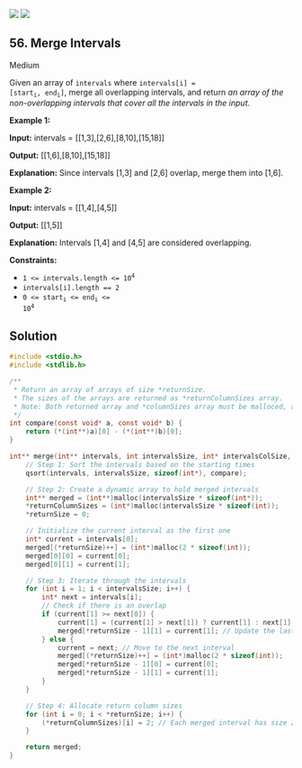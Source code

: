[![](https://img.shields.io/github/stars/javadev/LeetCode-in-All?label=Stars&style=flat-square)](https://github.com/javadev/LeetCode-in-All)
[![](https://img.shields.io/github/forks/javadev/LeetCode-in-All?label=Fork%20me%20on%20GitHub%20&style=flat-square)](https://github.com/javadev/LeetCode-in-All/fork)

## 56\. Merge Intervals

Medium

Given an array of `intervals` where <code>intervals[i] = [start<sub>i</sub>, end<sub>i</sub>]</code>, merge all overlapping intervals, and return _an array of the non-overlapping intervals that cover all the intervals in the input_.

**Example 1:**

**Input:** intervals = \[\[1,3],[2,6],[8,10],[15,18]]

**Output:** [[1,6],[8,10],[15,18]]

**Explanation:** Since intervals [1,3] and [2,6] overlap, merge them into [1,6].

**Example 2:**

**Input:** intervals = \[\[1,4],[4,5]]

**Output:** [[1,5]]

**Explanation:** Intervals [1,4] and [4,5] are considered overlapping.

**Constraints:**

*   <code>1 <= intervals.length <= 10<sup>4</sup></code>
*   `intervals[i].length == 2`
*   <code>0 <= start<sub>i</sub> <= end<sub>i</sub> <= 10<sup>4</sup></code>

## Solution

```c
#include <stdio.h>
#include <stdlib.h>

/**
 * Return an array of arrays of size *returnSize.
 * The sizes of the arrays are returned as *returnColumnSizes array.
 * Note: Both returned array and *columnSizes array must be malloced, assume caller calls free().
 */
int compare(const void* a, const void* b) {
    return (*(int**)a)[0] - (*(int**)b)[0];
}

int** merge(int** intervals, int intervalsSize, int* intervalsColSize, int* returnSize, int** returnColumnSizes) {
    // Step 1: Sort the intervals based on the starting times
    qsort(intervals, intervalsSize, sizeof(int*), compare);

    // Step 2: Create a dynamic array to hold merged intervals
    int** merged = (int**)malloc(intervalsSize * sizeof(int*));
    *returnColumnSizes = (int*)malloc(intervalsSize * sizeof(int));
    *returnSize = 0;

    // Initialize the current interval as the first one
    int* current = intervals[0];
    merged[(*returnSize)++] = (int*)malloc(2 * sizeof(int));
    merged[0][0] = current[0];
    merged[0][1] = current[1];

    // Step 3: Iterate through the intervals
    for (int i = 1; i < intervalsSize; i++) {
        int* next = intervals[i];
        // Check if there is an overlap
        if (current[1] >= next[0]) {
            current[1] = (current[1] > next[1]) ? current[1] : next[1]; // Merge
            merged[*returnSize - 1][1] = current[1]; // Update the last merged interval
        } else {
            current = next; // Move to the next interval
            merged[(*returnSize)++] = (int*)malloc(2 * sizeof(int));
            merged[*returnSize - 1][0] = current[0];
            merged[*returnSize - 1][1] = current[1];
        }
    }

    // Step 4: Allocate return column sizes
    for (int i = 0; i < *returnSize; i++) {
        (*returnColumnSizes)[i] = 2; // Each merged interval has size 2
    }

    return merged;
}
```
